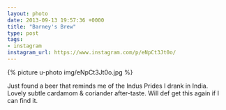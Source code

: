 ```yaml
---
layout: photo
date: 2013-09-13 19:57:36 +0000
title: "Barney's Brew"
type: post
tags:
- instagram
instagram_url: https://www.instagram.com/p/eNpCt3Jt0o/
---
```


{% picture u-photo img/eNpCt3Jt0o.jpg %}

Just found a beer that reminds me of the Indus Prides I drank in India. Lovely subtle cardamom & coriander after-taste. Will def get this again if I can find it.
